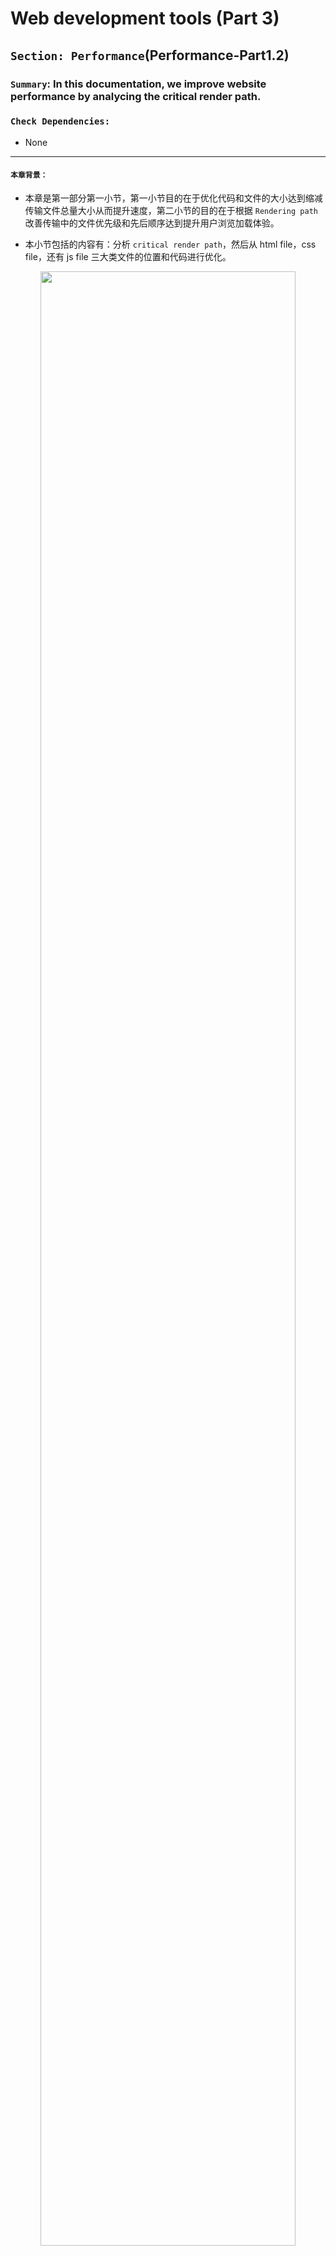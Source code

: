 # Web development tools (Part 3)

## `Section: Performance`(Performance-Part1.2)

### `Summary`: In this documentation, we improve website performance by analycing the critical render path.

### `Check Dependencies:`

- None

------------------------------------------------------------

#### `本章背景：`
- 本章是第一部分第一小节，第一小节目的在于优化代码和文件的大小达到缩减传输文件总量大小从而提升速度，第二小节的目的在于根据 `Rendering path` 改善传输中的文件优先级和先后顺序达到提升用户浏览加载体验。

- 本小节包括的内容有：分析 `critical render path`，然后从 html file，css file，还有 js file 三大类文件的位置和代码进行优化。

<p align="center">
<img src="../assets/w18.png" width=90%>
</p>

------------------------------------------------------------

### `Brief Contents & codes position`
- 3.1 Optimize html file.
- 3.2 Optimize css file.
- 3.3 Optimize js file.
- 3.4 Tools to check website performance.

<p align="center">
<img src="../assets/w17.png" width=90%>
</p>

<p align="center">
<img src="../assets/w16.png" width=90%>
</p>

------------------------------------------------------------

### `Step1: Optimize html file`

A. 正常相对静态的网页的优化规则是使用`普通型`或者`defer型`，如果使用`普通型`则把 js 文件放在最后，css 文件放在前面；如果使用`defer型`，则 js 文件的位置不需要讲究。

B. 当然这种情况只对于相对静态的网页而言，相对动态一点的需要马上执行 js 文件的话就可以考虑`普通型`或者`async型`。

__`Location: ./example1.2/index.html`__

```html
<!DOCTYPE html>
<html lang="en-us">
<head>
	<!--  App Title  -->
	<title>Keiko Corp</title>
	<!--  App Description  -->
	<meta charset="utf-8">
	<meta name="viewport" content="width=device-width, initial-scale=1.0, minimum-scale=1.0" />

	<link rel="stylesheet" type="text/css" href="css/bootstrap.css"/>
	<link rel="stylesheet" type="text/css" href="css/owl.transitions.css"/>
	<link rel="stylesheet" type="text/css" href="css/owl.carousel.css"/>
	<link rel="stylesheet" type="text/css" href="css/animate.css"/>
  <link rel="stylesheet" type="text/css" href="css/main.css"/>
  
</head>
<body>

	<!--  Header Section  -->
	<header>
		<div class="container">
			<div class="logo pull-left animated wow fadeInLeft">
				<img class="logo-image" src="img/logo.png" alt="" title="">
			</div>


			<nav class="pull-left">
				<ul class="list-unstyled">
					<li class="animated wow fadeInLeft" data-wow-delay="0s"><a href="#about">About</a></li>
					<li class="animated wow fadeInLeft" data-wow-delay=".1s"><a href="#app_features">Features</a></li>
					<li class="animated wow fadeInLeft" data-wow-delay=".2s"><a href="#testimonials">Testimonials</a></li>
				</ul>
			</nav>

			<div class="social pull-right">
				<ul class="list-unstyled">
					<li class="animated wow fadeInRight" data-wow-delay=".2s"><a href="#"><img src="img/facebook.png" alt="" title=""></a></li>
					<li class="animated wow fadeInRight" data-wow-delay=".1s"><a href="#"><img src="img/twitter.png" alt="" title=""></a></li>
					<li class="animated wow fadeInRight" data-wow-delay="0s"><a href="#"><img src="img/google.png" alt="" title=""></a></li>
				</ul>
			</div>

			<span class="burger_icon">menu</span>
		</div>
	</header>
	<!--  End Header Section  -->






	<!--  Hero Section  -->
	<section class="hero" id="hero">
		<div class="container">
			<div class="caption">
				<h1 class="text-uppercase  animated wow fadeInLeft">Creators of Robofriends and SmartBrain</h1>
				<p class="enhance text-lowercase  animated wow fadeInLeft">Developers of the future, building for today</p>

				<a href="https://github.com/aneagoie/robofriends" class="app_store_btn text-uppercase animated wow fadeInLeft">
					<i class="android_icon"></i>
					<span>Robofriends</span>
				</a>

				<a href="https://github.com/aneagoie/smart-brain" class="app_store_btn text-uppercase animated wow fadeInLeft">
					<i class="iphone_icon"></i>
					<span>SmartBrain</span>
				</a>
			</div>
		</div>
	</section>
	<!--  End Hero Section  -->






	<!--  Featured On Section  -->
	<section class="featured_on">
		<div class="container">
			<ul class="list-unstyled text-center clearfix">
				<li class="col-xs-6 col-sm-6 col-md-3 animated wow fadeInDown">
					<img src="img/google_logo.png" alt="" title="">
				</li>
				<li class="col-xs-6 col-sm-6 col-md-3 animated wow fadeInDown" data-wow-delay=".2s">
					<img src="img/facebook_logo.png" alt="" title="">
				</li>
				<li class="col-xs-6 col-sm-6 col-md-3 animated wow fadeInDown" data-wow-delay=".3s">
					<img src="img/yahoo_logo.png" alt="" title="">
				</li>
				<li class="col-xs-6 col-sm-6 col-md-3 animated wow fadeInDown" data-wow-delay=".4s">
					<img src="img/paypal_logo.png" alt="" title="">
				</li>
			</ul>
		</div>
	</section>
	<!--  End Featured On Section  -->






	<!--  About Section  -->
	<section class="about" id="about">
		<div class="container">
			<div class="row">
				<div class="col-md-6 text-center animated wow fadeInLeft">
					<div class="iphone">
						<img src="img/iphone.png" alt="" titl="">
					</div>
				</div>
				<div class="col-md-6 animated wow fadeInRight">
					<div class="features_list">
						<h1 class="text-uppercase">The Greatest Products Ever Created</h1>
						<p>Seuismod ligula ipsum vulputate tellus quisque dictum tortor at purus faucibus tincidunt, pellentesque habitant morbi tristique senectus et netus et malesuada fames ac turpis egestas. </p>
						<ul class="list-unstyled">
							<li class="camera_icon">
								<span>Euismod ligula ipsum vulputate tellus.</span>
							</li>
							<li class="video_icon">
								<span>Morbi non efficitur nibh sit amet est eros.</span>
							</li>
							<li class="eye_icon">
								<span>Fusce faucibus ante liberonec luctus egestas.</span>
							</li>
							<li class="pic_icon">
								<span>Quisque pretium malesuada ornare.</span>
							</li>
							<li class="loc_icon">
								<span>Cras interdum vestibulum dolor.</span>
							</li>
						</ul>

						<a href="#" class="app_store_btn text-uppercase" id="play_video" data-video="https://www.youtube.com/watch?v=sCX_YMPuJGA?autoplay=1&showinfo=0">
							<i class="play_icon"></i>
							<span>About Video</span>
						</a>
						<a href="#hero" class="app_link">Get the app</a>
					</div>
				</div>
			</div>
		</div>

		<div class="about_video show_video">
			<a href="" class="close_video"></a>
		</div>
	</section>
	<!--  End About Section  -->






	<!--  App Features Section  -->
	<section class="app_features" id="app_features">
		<div class="container">

			<div class="row text-center">
				<div class="col-sm-4 col-md-4 details animated wow fadeInDown" data-wow-delay="0s">
					<img src="img/f_icon1.png" alt="" title="">
					<h1 class="text-uppercase">malesuada fames turpis.</h1>
					<p class="text-lowercase">vel ultrices mauris libero id diam. Vivamus tellus sagittis facilisis nisi quis mollis risus quisque ultrices elit.</p>
				</div>
				<div class="col-sm-4 col-md-4 details animated wow fadeInDown" data-wow-delay=".1s">
					<img src="img/f_icon2.png" alt="" title="">
					<h1 class="text-uppercase">malesuada fames turpis.</h1>
					<p class="text-lowercase">vel ultrices mauris libero id diam. Vivamus tellus sagittis facilisis nisi quis mollis risus quisque ultrices elit.</p>
				</div>
				<div class="col-sm-4 col-md-4 details animated wow fadeInDown" data-wow-delay=".2s">
					<img src="img/f_icon3.png" alt="" title="">
					<h1 class="text-uppercase">malesuada fames turpis.</h1>
					<p class="text-lowercase">vel ultrices mauris libero id diam. Vivamus tellus sagittis facilisis nisi quis mollis risus quisque ultrices elit.</p>
				</div>
			</div>
			<div class="row text-center">
				<div class="col-sm-4 col-md-4 details animated wow fadeInDown" data-wow-delay="0s">
					<img src="img/f_icon4.png" alt="" title="">
					<h1 class="text-uppercase">malesuada fames turpis.</h1>
					<p class="text-lowercase">vel ultrices mauris libero id diam. Vivamus tellus sagittis facilisis nisi quis mollis risus quisque ultrices elit.</p>
				</div>
				<div class="col-sm-4 col-md-4 details animated wow fadeInDown" data-wow-delay=".1s">
					<img src="img/f_icon5.png" alt="" title="">
					<h1 class="text-uppercase">malesuada fames turpis.</h1>
					<p class="text-lowercase">vel ultrices mauris libero id diam. Vivamus tellus sagittis facilisis nisi quis mollis risus quisque ultrices elit.</p>
				</div>
				<div class="col-sm-4 col-md-4 details animated wow fadeInDown" data-wow-delay=".2s">
					<img src="img/f_icon6.png" alt="" title="">
					<h1 class="text-uppercase">malesuada fames turpis.</h1>
					<p class="text-lowercase">vel ultrices mauris libero id diam. Vivamus tellus sagittis facilisis nisi quis mollis risus quisque ultrices elit.</p>
				</div>
			</div>

		</div>
	</section>
	<!--  And App Features Section  -->






	<!--  Testimonials Section  -->
	<section class="testimonials animated wow fadeIn" id="testimonials" data-wow-duration="2s">
		<div class="container">
			<div class="testimonials_list">

				<ul class="list-unstyled text-center slides clearfix" id="tslider">
					<li>
						<blockquote>
							<p>Integer pharetra tellus varius, dictum erat vel, maximus tellus. Sed vitae auctor ipsum. Aliquam luctus erat nec pulvinar vehicula donec congue tortor eget sem condimentum, ut tempor massa porttitor. Praesent tincidunt mi orci  in sollicitudin mi dapibus dapibus pellentesque habitant morbi tristique senectus et malesuada fames turpis egestas.</p>
							<span class="author text-uppercase">John Doe</span>
							<span class="job">Full Stack developer</span>

						</blockquote>
					</li>

					<li>
						<blockquote>
							<p>Integer pharetra tellus varius, dictum erat vel, maximus tellus. Sed vitae auctor ipsum. Aliquam luctus erat nec pulvinar vehicula donec congue tortor eget sem condimentum, ut tempor massa porttitor. Praesent tincidunt mi orci  in sollicitudin mi dapibus dapibus pellentesque habitant morbi tristique senectus et malesuada fames turpis egestas.</p>
							<span class="author text-uppercase">Alex Fredy</span>
							<span class="job">Javascript developer</span>

						</blockquote>
					</li>

					<li>
						<blockquote>
							<p>Integer pharetra tellus varius, dictum erat vel, maximus tellus. Sed vitae auctor ipsum. Aliquam luctus erat nec pulvinar vehicula donec congue tortor eget sem condimentum, ut tempor massa porttitor. Praesent tincidunt mi orci  in sollicitudin mi dapibus dapibus pellentesque habitant morbi tristique senectus et malesuada fames turpis egestas.</p>
							<span class="author text-uppercase">Sara Aliba</span>
							<span class="job">Web Designer</span>

						</blockquote>
					</li>
				</ul>
				<div id="slider_nav">
					<div id="prev_arrow"></div>
					<div id="next_arrow"></div>
				</div>
			</div>
		</div>
	</section>
	<!--  End Testimonials Section  -->






	<!--  Email Subscription Section  -->
	<section class="sub_box">
		<p class="cta_text animated wow fadeInDown">We're hiring. Join Our company!</p>
		<form action="#" metohd="post" class="animated wow fadeIn" data-wow-duration="2s" id="submit_form">
			<input type="email" id="mc-email" placeholder="Enter your email"/>
			<button type="submit" id="mc_submit">
				<i class="icon"></i>
			</button>
		</form>
		<div class="message" id="error_msg">Please Enter A Valid Email.</div>
		<div class="message" id="success_msg">Thank You For Your Subscription.</div>
	</section>
	<!--  End Email Subscription Section  -->






	<!--  Footer Section  -->
	<footer>
		<ul class="list-unstyled list-inline app_platform">
			<li class="animated wow fadeInDown" data-wow-delay="0s">
				<a href=""><img src="img/android_icon.png" alt="" title=""></a>
			</li>
			<li class="animated wow fadeInDown" data-wow-delay=".1s">
				<a href=""><img src="img/ios_icon.png" alt="" title=""></a>
			</li>
			<li class="animated wow fadeInDown" data-wow-delay=".2s">
				<a href=""><img src="img/windows_icon.png" alt="" title=""></a>
			</li>
		</ul>
		<p class="copyright animated wow fadeIn" data-wow-duration="2s"> <strong>Pixelhint</strong>
	</footer>
	<!--  End Footer Section  -->


	<script type="text/javascript" src="js/jquery.js"></script>
	<script type="text/javascript" src="js/ajaxchimp.js"></script>

	<script type="text/javascript" src="js/owl.carousel.min.js"></script>
	<script type="text/javascript" src="js/wow.js"></script>
	<script type="text/javascript" src="js/parallax.js"></script>
	<script type="text/javascript" src="js/nicescroll.js"></script>
  <script type="text/javascript" src="js/main.js"></script>
  <script type="text/javascript" src="js/scrollTo.js"></script>
  
</body>
</html>
```

#### `Comment:`
1. Load style tag in the <head>.
2. Load script right before </body>.

### `Step2: Optimize css file.`

1. Above the fold loading. (把次要的 css 文件放在后台下载执行)。
__`Location: ./example1.2/index.html`__

```html
<body>
  <!-- ... -->

	<script type="text/javascript">
		const loadStyleSheet = src => {
			if (document.createStyleSheet) {
				document.createStyleSheet(src);
			} else {
				const stylesheet = document.createElement('link');
				stylesheet.href = src;
				stylesheet.type = 'text/css';
				stylesheet.rel = 'stylesheet';
				document.getElementsByTagName('head')[0].appendChild(stylesheet);
			}
		}
		window.onload = function () {
			console.log('window done');
			loadStyleSheet('./css/styleTest.css');
		}
  </script>
  
</body>
```

2. Media Attributes. (加载的 css 文件根据浏览器大小进行针对下载)。

```html
<head>
  <link rel="stylesheet" href="./css/styleTest2.css" media="only screen and (min-width:500px)">
<head>
```

#### `Comment:`
1. Only load whatever is needed, check each css file. (减少加载无用的语句和文件)
2. Above the fold loading.（重要的首要页面先加载，次要的指定后台加载。）
3. Media Attributes.
4. Less Specificity. （尽量缩减 css 选择器的层数，同时如果 css 内容不多可以考虑使用 `html internal css 或者 inline css`）。

----------------------------------------------------------------------------

<p align="center">
<img src="../assets/w18.png" width=90%>
</p>

----------------------------------------------------------------------------


### `Step3: Optimize js file.`

#### `Comment:`
1. 

### `Step4: Tools to check website performance.`

#### `Comment:`
1.

### `Step5. .`


### `Step6 Concept questions.`

#### `A. What is critical render path?`

- Check this post. [Understanding the critical rendering path, rendering pages in 1 second](https://medium.com/@luisvieira_gmr/understanding-the-critical-rendering-path-rendering-pages-in-1-second-735c6e45b47a)

- Build DOM tree from html file
  - When this process is finished the browser will have the full content of the page, but to be able to render the browser has to wait for the CSS Object Model, also known as CSSOM event, which will tell the browser how the elements should look like when rendered.

- Build CSSOM from css file
  - CSS is one of the most important elements of the critical rendering path, because the browser blocks page rendering until it receives and processes all the css files in your page, CSS is render blocking.

- The Render Tree
  - This stage is where the browser `combines the DOM and CSSOM`, this process outputs a final render tree, which contains both the content and the style information of all the visible content on the screen.

- Layout
  - This stage is where the browser calculates the size and position of each visible element on the page, every time an update to the render tree is made, or the size of the viewport changes, the browser has to run layout again.

- Paint
  - When we get to the paint stage, the browser has to pick up the layout result, and paint the pixels to the screen, beware in this stage that not all styles have the same paint times, also combinations of styles can have a greater paint time than the sum of their parts. For an instance mixing a border-radius with a box-shadow, can triple the paint time of an element instead of using just one of the latter.

------------------------------------------------------------

#### `B. How does the browser rendering engine work?`

In order to render content the browser has to go through a series of steps:
1. Document Object Model(DOM)
2. CSS object model(CSSOM)
3. Render Tree
4. Layout
5. Paint.

------------------------------------------------------------

#### `C. Dealing with Javascript.`

- Javascript is a powerful tool that can manipulate both the DOM and CSSOM, so to execute Javascript, the browser has to wait for the DOM, then it has to download and parse all the CSS files, get to the CSSOM event and only then finally execute Javascript.

- When the parser finds a script tag it blocks DOM construction, then waits for the browser to get the file and for the javascript engine to parse the script, this is why Javascript is parser blocking.

------------------------------------------------------------

#### `D. 个人理解`
  1. 浏览器的运作是这样的，收到 html 文件之后，就从上往下读取代码，这个过程叫做 parsing ，目的是为了建立 DOM。
  2. 在 parsing 过程中，如果遇到了 css 文件，parsing 会被打断，DOM 的建立也会停止。这时会进行下载和读取对应 css 文件的代码，目的是为了建立 CSSOM。
  3. 由上可见，html parsing 跟 css 的读取是共用一个线程的，所以也会有人把它们放在一起讨论。
  4. 关于 js 文件的下载，就相对不一样。首先相同的是 js 文件跟 css 文件一样，会打断所有关于 DOM 和 CSSOM 的过程，而且 js 因为是动态互动属性，所以现在会把它的下载和执行过程分多种情况讨论，下面讨论一些常见情况：

    - 如果网页是静态为主，那么应该把 js 文件放在最后，等对应的 DOM 和 CSSOM 建立完成后再下载并执行 js 文件。

    - 对于上一种情况，也可以考虑使用`defer`型，`defer`型可以开出一条或多条新进程同步下载 js 文件而不打断整体进程，当下载完毕时不马上执行，在其他同步脚本执行后，DOMContentLoaded 事件前依次执行。`具有顺序性。`

    - 如果相关的 js 文件是需要马上对已建立的 DOM 进行改动的，可以使用普通型或者 `async`型，`async`型可以开出一条或多条新进程同步下载 js 文件而不打断整体进程，当下载完毕时马上执行，这时会打断原有的整体进程。但需要注意的是如果有多个`async`连续进行的话，执行时的顺序是无法分先后的，甚至是随机的。`不具有顺序性。`

    - 如果相关的 js 文件是不需要马上对已建立的 DOM 进行改动的，可以考虑使用`defer`型。

  5. 综上所述，js 文件里面的3种类型，主要是看当前页面加载的需要，有些是偏向先加载头部的就先执行 js 文件，如果页面不复杂的话可以最后加载 js 文件，而`async`和`defer`型都可以实现异步并行下载，但最大的区别是`async`马上执行且多个无确定顺序，`defer`最后执行且多个可确定顺序。3种类型都是根据实际需要无分好坏，在实际情况中 js 文件对 DOM 的操作可以是多次且有可能是马上的，还有先后的，所以根据实际情况结合3种类型一同出现也不奇怪。

  6. 为了帮助理解可以看下面的流程图对比：

  - 普通型：马上打断主进程进行下载并执行 js 文件
  - async 型：不打断主进行下载 js 文件，完成下载后打断主进程，执行 js 文件，如果是多个文件执行则是异步执行，不保证顺序。
  - defer 型：不打断主进程进行下载 js 文件，完成下载后执行，主进程完成后按顺序执行。

<p align="center">
<img src="../assets/w15.png" width=90%>
</p>



